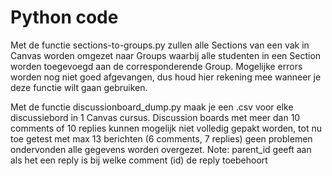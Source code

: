 # Python code

Met de functie sections-to-groups.py zullen alle Sections van een vak in Canvas worden omgezet naar Groups waarbij alle studenten in een Section worden toegevoegd aan de corresponderende Group. Mogelijke errors worden nog niet goed afgevangen, dus houd hier rekening mee wanneer je deze functie wilt gaan gebruiken.

Met de functie discussionboard_dump.py maak je een .csv voor elke discussiebord in 1 Canvas cursus. Discussion boards met meer dan 10 comments of 10 replies kunnen mogelijk niet volledig gepakt worden, tot nu toe getest met max 13 berichten (6 comments, 7 replies) geen problemen ondervonden alle gegevens worden overgezet. Note: parent_id geeft aan als het een reply is bij welke comment (id) de reply toebehoort
